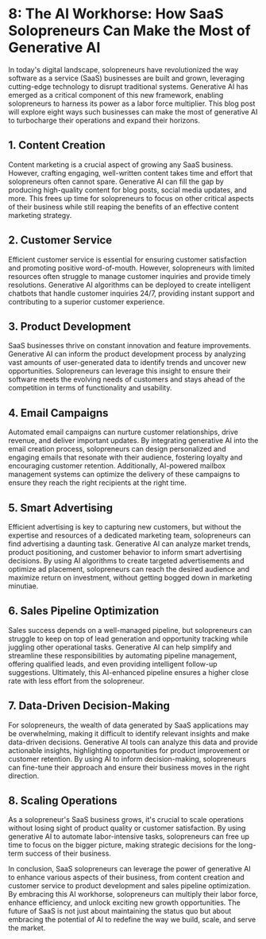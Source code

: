 # 8: The AI Workhorse: How SaaS Solopreneurs Can Make the Most of Generative AI

In today's digital landscape, solopreneurs have revolutionized the way software as a service (SaaS) businesses are built and grown, leveraging cutting-edge technology to disrupt traditional systems. Generative AI has emerged as a critical component of this new framework, enabling solopreneurs to harness its power as a labor force multiplier. This blog post will explore eight ways such businesses can make the most of generative AI to turbocharge their operations and expand their horizons.

## 1. Content Creation

Content marketing is a crucial aspect of growing any SaaS business. However, crafting engaging, well-written content takes time and effort that solopreneurs often cannot spare. Generative AI can fill the gap by producing high-quality content for blog posts, social media updates, and more. This frees up time for solopreneurs to focus on other critical aspects of their business while still reaping the benefits of an effective content marketing strategy.

## 2. Customer Service

Efficient customer service is essential for ensuring customer satisfaction and promoting positive word-of-mouth. However, solopreneurs with limited resources often struggle to manage customer inquiries and provide timely resolutions. Generative AI algorithms can be deployed to create intelligent chatbots that handle customer inquiries 24/7, providing instant support and contributing to a superior customer experience.

## 3. Product Development

SaaS businesses thrive on constant innovation and feature improvements. Generative AI can inform the product development process by analyzing vast amounts of user-generated data to identify trends and uncover new opportunities. Solopreneurs can leverage this insight to ensure their software meets the evolving needs of customers and stays ahead of the competition in terms of functionality and usability.

## 4. Email Campaigns

Automated email campaigns can nurture customer relationships, drive revenue, and deliver important updates. By integrating generative AI into the email creation process, solopreneurs can design personalized and engaging emails that resonate with their audience, fostering loyalty and encouraging customer retention. Additionally, AI-powered mailbox management systems can optimize the delivery of these campaigns to ensure they reach the right recipients at the right time.

## 5. Smart Advertising

Efficient advertising is key to capturing new customers, but without the expertise and resources of a dedicated marketing team, solopreneurs can find advertising a daunting task. Generative AI can analyze market trends, product positioning, and customer behavior to inform smart advertising decisions. By using AI algorithms to create targeted advertisements and optimize ad placement, solopreneurs can reach the desired audience and maximize return on investment, without getting bogged down in marketing minutiae.

## 6. Sales Pipeline Optimization

Sales success depends on a well-managed pipeline, but solopreneurs can struggle to keep on top of lead generation and opportunity tracking while juggling other operational tasks. Generative AI can help simplify and streamline these responsibilities by automating pipeline management, offering qualified leads, and even providing intelligent follow-up suggestions. Ultimately, this AI-enhanced pipeline ensures a higher close rate with less effort from the solopreneur.

## 7. Data-Driven Decision-Making

For solopreneurs, the wealth of data generated by SaaS applications may be overwhelming, making it difficult to identify relevant insights and make data-driven decisions. Generative AI tools can analyze this data and provide actionable insights, highlighting opportunities for product improvement or customer retention. By using AI to inform decision-making, solopreneurs can fine-tune their approach and ensure their business moves in the right direction.

## 8. Scaling Operations

As a solopreneur's SaaS business grows, it's crucial to scale operations without losing sight of product quality or customer satisfaction. By using generative AI to automate labor-intensive tasks, solopreneurs can free up time to focus on the bigger picture, making strategic decisions for the long-term success of their business.

In conclusion, SaaS solopreneurs can leverage the power of generative AI to enhance various aspects of their business, from content creation and customer service to product development and sales pipeline optimization. By embracing this AI workhorse, solopreneurs can multiply their labor force, enhance efficiency, and unlock exciting new growth opportunities. The future of SaaS is not just about maintaining the status quo but about embracing the potential of AI to redefine the way we build, scale, and serve the market.